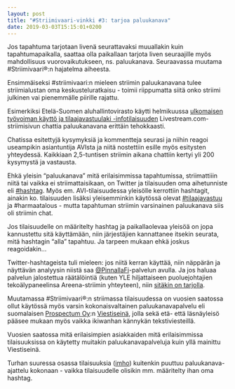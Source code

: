 ```yaml
---
layout: post
title: "#Striimivaari-vinkki #3: tarjoa paluukanava"
date: 2019-03-03T15:15:01+0200
---
```


Jos tapahtuma tarjotaan livenä seurattavaksi muuallakin kuin tapahtumapaikalla, saattaa olla paikallaan tarjota liven seuraajille myös mahdollisuus vuorovaikutukseen, ns. paluukanava. Seuraavassa muutama #Striimivaari®:n hajatelma aiheesta.<!--more-->

Ensimmäiseksi #striimivaari:n mieleen striimin paluukanavana tulee striimialustan oma keskusteluratkaisu - toimii riippumatta siitä onko striimi julkinen vai pienemmälle piirille rajattu.

Esimerkiksi Etelä-Suomen aluhallintovirasto käytti helmikuussa [ulkomaisen työvoiman käyttö ja tilaajavastuulaki -infotilaisuuden](https://www.tyosuojelu.fi/tietoa-meista/ajankohtaista/info-ulkomaisen-tyovoiman-kaytosta-ja-tilaajavastuulaista-14.2.2019) Livestream.com-striimisivun chattia paluukanavana erittäin tehokkaasti.

Chatissa esitettyjä kysymyksiä ja kommentteja seurasi ja niihin reagoi useampikin asiantuntija AVIsta ja niitä nostettiin esille myös esitysten yhteydessä. Kaikkiaan 2,5-tuntisen striimin aikana chattiin kertyi yli 200 kysymystä ja vastausta.

Ehkä yleisin “paluukanava” mitä erilaisimmissa tapahtumissa, striimattiiin niitä tai vaikka ei striimattaisikaan, on Twitter ja tilaisuuden oma aihetunniste eli [#hashtag](https://fi.wikipedia.org/wiki/Aihetunniste). Myös em. AVI-tilaisuudessa yleisölle kerrottiin hashtagit, ainakin ko. tilaisuuden lisäksi yleisemminkin käytössä olevat [#tilaajavastuu](https://twitter.com/search?f=tweets&vertical=default&q=%23tilaajavastuu&src=typd) ja #harmaatalous - mutta tapahtuman striimin varsinainen paluukanava siis oli striimin chat. 

Jos tilaisuudelle on määritelty hashtag ja paikallaolevaa yleisöä on jopa kannustettu sitä käyttämään, niin järjestäjien kannattanee itsekin seurata, mitä hashtagin “alla” tapahtuu. Ja tarpeen mukaan ehkä joskus reagoidakin…

Twitter-hashtageista tuli mieleen: jos niitä kerran käyttää, niin näppärän ja näyttävän analyysin niistä saa [@PinnallaFi](https://twitter.com/PinnallaFI)-palvelun avulla. Ja jos haluaa palvelun jalostettua räätälöintiä (kuten YLE hiljattaiseen puoluejohtajien tekoälypaneelinsa Areena-striimin yhteyteen), niin [sitäkin on tarjolla](https://www.pyppe.fi/blogi/2019/02/sosiaalisen-median-raataloidyt-seurantapalvelut/).

Muutamassa #Striimivaari®:n striimassa tilaisuudessa on vuosien saatossa ollut käytössä myös varsin kokonaisvaltainen paluukanavapalvelu eli suomalaisen [Prospectum Oy](https://prospectum.fi/):n [Viestiseinä](https://viestiseina.fi), jolla sekä etä- että läsnäyleisö pääsee mukaan myös vaikka ikiwanhan kännykän tekstiviesteillä.

Vuosien saatossa mitä erilaisimpien asiakkaiden mitä erilaisimmissa tilaisuuksissa on käytetty muitakin paluukanavapalveluja kuin yllä mainittu Viestiseinä.

Turhan suuressa osassa tilaisuuksia ([imho](https://fi.wiktionary.org/wiki/IMHO)) kuitenkin puuttuu paluukanava-ajattelu kokonaan - vaikka tilaisuudelle olisikin mm. määritelty ihan oma hashtag.

